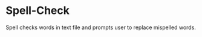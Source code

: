 Spell-Check
===========

Spell checks words in text file and prompts user to replace mispelled words.
